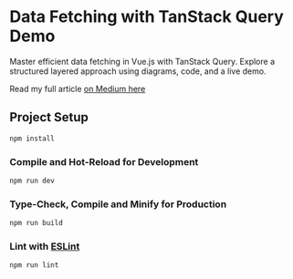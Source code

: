 # Data Fetching with TanStack Query Demo

Master efficient data fetching in Vue.js with TanStack Query. Explore a structured layered approach using diagrams, code, and a live demo.

Read my full article
[on Medium here](https://medium.com/@petrankar/master-efficient-data-fetching-in-vue3-with-tanstack-query-flow-diagram-code-walkthrough-f59bb6875247)

## Project Setup

```sh
npm install
```

### Compile and Hot-Reload for Development

```sh
npm run dev
```

### Type-Check, Compile and Minify for Production

```sh
npm run build
```

### Lint with [ESLint](https://eslint.org/)

```sh
npm run lint
```
